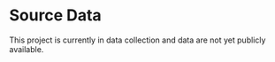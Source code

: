 # Source Data

This project is currently in data collection and data are not yet publicly available.